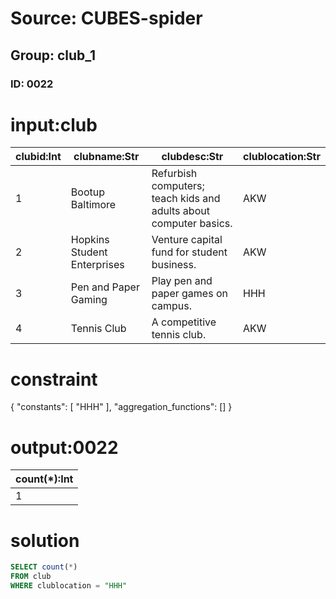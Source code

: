 # Source: CUBES-spider
## Group: club_1
### ID: 0022

# input:club

| clubid:Int | clubname:Str | clubdesc:Str | clublocation:Str |
|---|---|---|---|
| 1 | Bootup Baltimore | Refurbish computers; teach kids and adults about computer basics. | AKW |
| 2 | Hopkins Student Enterprises | Venture capital fund for student business. | AKW |
| 3 | Pen and Paper Gaming | Play pen and paper games on campus. | HHH |
| 4 | Tennis Club | A competitive tennis club. | AKW |

# constraint

{
  "constants": [
    "HHH"
  ],
  "aggregation_functions": []
}

# output:0022

| count(*):Int |
|---|
| 1 |

# solution

```sql
SELECT count(*)
FROM club
WHERE clublocation = "HHH"
```
